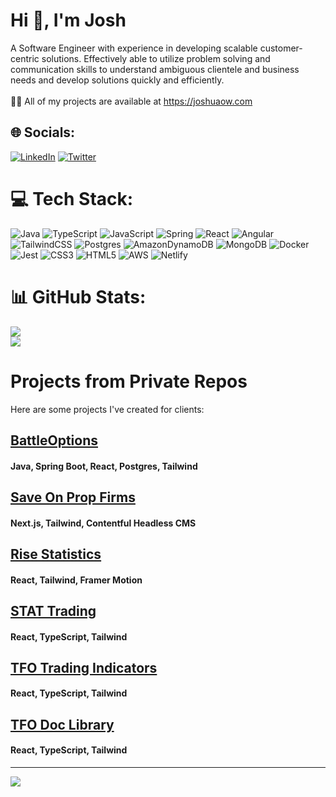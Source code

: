 # Hi 👋, I'm Josh
A Software Engineer with experience in developing scalable customer-centric solutions. Effectively able to utilize problem solving and communication skills to understand ambiguous clientele and business needs and develop solutions quickly and efficiently.<br><br>
👨‍💻 All of my projects are available at https://joshuaow.com


## 🌐 Socials:
[![LinkedIn](https://img.shields.io/badge/LinkedIn-%230077B5.svg?logo=linkedin&logoColor=white)](https://linkedin.com/in/JoshuaOwDev) [![Twitter](https://img.shields.io/badge/Twitter-%231DA1F2.svg?logo=Twitter&logoColor=white)](https://twitter.com/JoshuaOwDev) 

# 💻 Tech Stack:
![Java](https://img.shields.io/badge/java-%23ED8B00.svg?style=for-the-badge&logo=openjdk&logoColor=white) ![TypeScript](https://img.shields.io/badge/typescript-%23007ACC.svg?style=for-the-badge&logo=typescript&logoColor=white) ![JavaScript](https://img.shields.io/badge/javascript-%23323330.svg?style=for-the-badge&logo=javascript&logoColor=%23F7DF1E) ![Spring](https://img.shields.io/badge/spring-%236DB33F.svg?style=for-the-badge&logo=spring&logoColor=white) ![React](https://img.shields.io/badge/react-%2320232a.svg?style=for-the-badge&logo=react&logoColor=%2361DAFB) ![Angular](https://img.shields.io/badge/angular-%23DD0031.svg?style=for-the-badge&logo=angular&logoColor=white) ![TailwindCSS](https://img.shields.io/badge/tailwindcss-%2338B2AC.svg?style=for-the-badge&logo=tailwind-css&logoColor=white) ![Postgres](https://img.shields.io/badge/postgres-%23316192.svg?style=for-the-badge&logo=postgresql&logoColor=white) ![AmazonDynamoDB](https://img.shields.io/badge/Amazon%20DynamoDB-4053D6?style=for-the-badge&logo=Amazon%20DynamoDB&logoColor=white) ![MongoDB](https://img.shields.io/badge/MongoDB-%234ea94b.svg?style=for-the-badge&logo=mongodb&logoColor=white) ![Docker](https://img.shields.io/badge/docker-%230db7ed.svg?style=for-the-badge&logo=docker&logoColor=white) ![Jest](https://img.shields.io/badge/-jest-%23C21325?style=for-the-badge&logo=jest&logoColor=white) ![CSS3](https://img.shields.io/badge/css3-%231572B6.svg?style=for-the-badge&logo=css3&logoColor=white) ![HTML5](https://img.shields.io/badge/html5-%23E34F26.svg?style=for-the-badge&logo=html5&logoColor=white) ![AWS](https://img.shields.io/badge/AWS-%23FF9900.svg?style=for-the-badge&logo=amazon-aws&logoColor=white) ![Netlify](https://img.shields.io/badge/netlify-%23000000.svg?style=for-the-badge&logo=netlify&logoColor=#00C7B7)
# 📊 GitHub Stats:
![](https://github-readme-streak-stats.herokuapp.com/?user=joshuaow91&theme=radical&hide_border=false)<br/>
![](https://github-readme-stats.vercel.app/api/top-langs/?username=joshuaow91&theme=radical&hide_border=false&include_all_commits=false&count_private=false&layout=compact)

# Projects from Private Repos

Here are some projects I've created for clients:

## [BattleOptions](https://contest.stratalerts.com/)  
#### Java, Spring Boot, React, Postgres, Tailwind  
 
## [Save On Prop Firms](https://www.saveonpropfirms.com/)  
#### Next.js, Tailwind, Contentful Headless CMS

## [Rise Statistics](https://risestatistics.com/) 
#### React, Tailwind, Framer Motion

## [STAT Trading](https://stratalerts.com/)  
#### React, TypeScript, Tailwind  

## [TFO Trading Indicators](https://stratalerts.com/tfo)  
#### React, TypeScript, Tailwind  

## [TFO Doc Library](https://tfodocs.netlify.app/)  
#### React, TypeScript, Tailwind  

---


[![](https://visitcount.itsvg.in/api?id=joshuaow91&icon=0&color=0)](https://visitcount.itsvg.in)

<!-- Proudly created with GPRM ( https://gprm.itsvg.in ) -->
